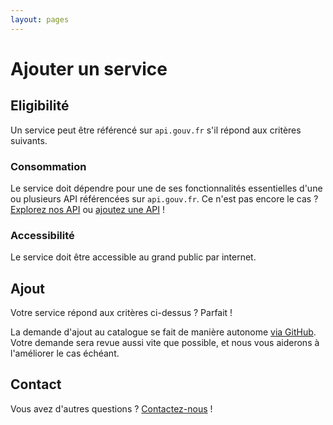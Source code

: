 ```yaml
---
layout: pages
---
```


# Ajouter un service

## Eligibilité

Un service peut être référencé sur `api.gouv.fr` s'il répond aux critères suivants.

### Consommation

Le service doit dépendre pour une de ses fonctionnalités essentielles d'une ou plusieurs API référencées sur `api.gouv.fr`. Ce n'est pas encore le cas ? [Explorez nos API](/apis) ou [ajoutez une API](/ajouter-une-api) !

### Accessibilité

Le service doit être accessible au grand public par internet.

## Ajout

Votre service répond aux critères ci-dessus ? Parfait !

La demande d'ajout au catalogue se fait de manière autonome [via GitHub](https://github.com/betagouv/api.gouv.fr/blob/master/CONTRIBUTING.md). Votre demande sera revue aussi vite que possible, et nous vous aiderons à l'améliorer le cas échéant.

## Contact

Vous avez d'autres questions ? [Contactez-nous](/contact) !
